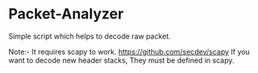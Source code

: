 # Packet-Analyzer
Simple script which helps to decode raw packet.

Note:-
It requires scapy to work. https://github.com/secdev/scapy
If you want to decode new header stacks, They must be defined in scapy.
